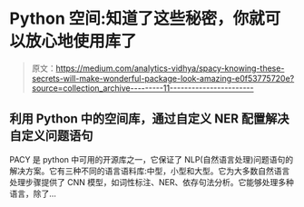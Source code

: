 # Python 空间:知道了这些秘密，你就可以放心地使用库了

> 原文：<https://medium.com/analytics-vidhya/spacy-knowing-these-secrets-will-make-wonderful-package-look-amazing-e0f53775720e?source=collection_archive---------11----------------------->

## 利用 Python 中的空间库，通过自定义 NER 配置解决自定义问题语句

PACY 是 python 中可用的开源库之一，它保证了 NLP(自然语言处理)问题语句的解决方案。它有三种不同的语言语料库:中型，小型和大型。它为大多数自然语言处理步骤提供了 CNN 模型，如词性标注、NER、依存句法分析。它能够处理多种语言，除了…